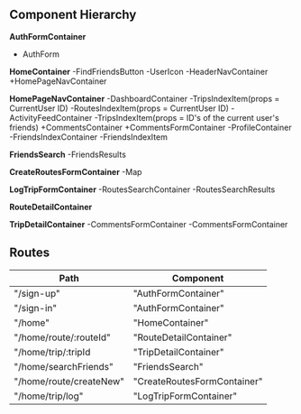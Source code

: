 ## Component Hierarchy

**AuthFormContainer**
 - AuthForm

**HomeContainer**
  -FindFriendsButton
  -UserIcon
  -HeaderNavContainer
  +HomePageNavContainer

 **HomePageNavContainer**
  -DashboardContainer
    -TripsIndexItem(props = CurrentUser ID)
    -RoutesIndexItem(props = CurrentUser ID)
  -ActivityFeedContainer
    -TripsIndexItem(props = ID's of the current user's friends)
    +CommentsContainer
    +CommentsFormContainer
  -ProfileContainer
  -FriendsIndexContainer
    -FriendsIndexItem

**FriendsSearch**
  -FriendsResults

**CreateRoutesFormContainer**
  -Map

**LogTripFormContainer**
  -RoutesSearchContainer
    -RoutesSearchResults

**RouteDetailContainer**

**TripDetailContainer**
  -CommentsFormContainer
  -CommentsFormContainer

## Routes

|Path   | Component   |
|-------|-------------|
| "/sign-up" | "AuthFormContainer" |
| "/sign-in" | "AuthFormContainer" |
| "/home" | "HomeContainer" |
| "/home/route/:routeId" | "RouteDetailContainer" |
| "/home/trip/:tripId | "TripDetailContainer" |
| "/home/searchFriends" | "FriendsSearch" |
| "/home/route/createNew" | "CreateRoutesFormContainer" |
| "/home/trip/log" | "LogTripFormContainer" |
